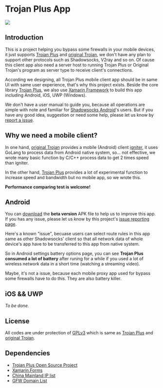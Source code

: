 # Trojan Plus App

![](https://raw.githubusercontent.com/wiki/Trojan-Plus-Group/trojan-plus//trojan_plus_logo.png)

## Introduction

This is a project helping you bypass some firewalls in your mobile devices, it just supports [Trojan Plus](https://github.com/Trojan-Plus-Group/trojan-plus) and [original Trojan](https://github.com/trojan-gfw/trojan), we don't have any plan to support other protocols such as Shadowsocks, V2ray and so on. Of cause this client app also need  a server host to running Trojan Plus or Original Trojan's program as server type to receive client's connections.

According we designing, all Trojan Plus mobile client app should be in same UI with same user experience, that's why this project exists. Beside the core library [Trojan Plus](https://github.com/Trojan-Plus-Group/trojan-plus), we also use [Xamarin Framework](https://dotnet.microsoft.com/apps/xamarin) to build this app including Android, iOS, UWP (Windows). 

We don't have a user manual to guide you, because all operations are simple with note and familiar for [Shadowsocks Android](https://github.com/shadowsocks/shadowsocks-android)'s users. But if you have any good idea, suggestion or need some help, please let us know by [report a issue](https://github.com/Trojan-Plus-Group/trojan-plus-app/issues).

## Why we need a mobile client?

In one hand, [original Trojan](https://github.com/trojan-gfw/trojan) provides a mobile (Android) client [igniter](https://github.com/trojan-gfw/igniter), it uses GoLang to process data from Android native system, so... not effective, we wrote many basic function by C/C++ process data to get 2 times speed than igniter. 

In the other hand, [Trojan Plus](https://github.com/Trojan-Plus-Group/trojan-plus) provides a lot of experimental function to increase speed and bandwidth but no mobile app, so we wrote this.

**Performance comparing test is welcome!**

## Android

You can [download](https://github.com/Trojan-Plus-Group/trojan-plus-app/releases/tag/0.0.1) the **beta version** APK file to help us to improve this app. If you has any issue, please let us know by this project's [issue reporting page](https://github.com/Trojan-Plus-Group/trojan-plus-app/issues).

Here's a known "issue", becuase users can select route rules in this app same as other Shadowsocks' client so that all network data of whole device's app have to be transferred to this app from native system.

So in Android settings battery options page, you can see **Trojan Plus consumed a lot of battery** after runing for a while if you used a lot of wireless network data in a short time (watching a streaming video).

Maybe, it's not a issue, because each mobile proxy app used for bypass some firewalls have to do this. They are also battery killer.

## iOS && UWP

*To be done.*


## License 

All codes are under protection of [GPLv3](https://github.com/Trojan-Plus-Group/trojan-plus-app/blob/master/LICENSE) which is same as [Trojan Plus](https://github.com/Trojan-Plus-Group/trojan-plus) and [original Trojan](https://github.com/trojan-gfw/trojan).

## Dependencies
* [Trojan Plus Open Source Project](https://github.com/Trojan-Plus-Group/trojan-plus)
* [Xamarin.Forms](https://xamarin.com)
* [China Mainland IP list](https://github.com/17mon/china_ip_list)
* [GFW Domain List](https://github.com/cokebar/gfwlist2dnsmasq)


